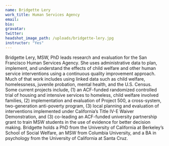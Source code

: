```yaml
---
name: Bridgette Lery
work_title: Human Services Agency
email:
bio:
gravatar:
twitter:
headshot_image_path: /uploads/bridgette-lery.jpg
instructor: "Yes"
---
```



Bridgette Lery, MSW, PhD leads research and evaluation for the San Francisco Human Services Agency. She uses administrative data to plan, implement, and understand the effects of child welfare and other human service interventions using a continuous quality improvement approach. Much of that work includes using linked data such as child welfare, homelessness, juvenile probation, mental health, and the U.S. Census. Some current projects include, (1) an ACF-funded randomized controlled trial of housing and intensive services to homeless, child welfare involved families, (2) implementation and evaluation of Project 500, a cross-system, two-generation anti-poverty program, (3) local planning and evaluation of interventions implemented under California’s Title IV-E Waiver Demonstration, and (3) co-leading an ACF-funded university partnership grant to train MSW students in the use of evidence for better decision making. Bridgette holds a PhD from the University of California at Berkeley’s School of Social Welfare, an MSW from Columbia University, and a BA in psychology from the University of California at Santa Cruz.